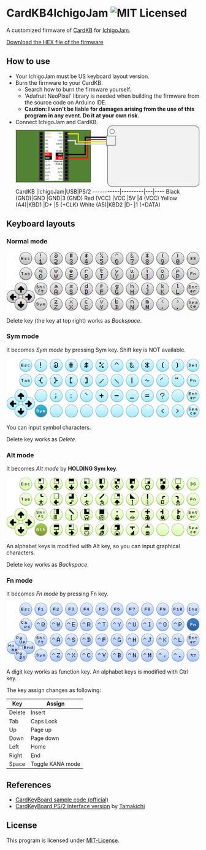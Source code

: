 # CardKB4IchigoJam ![MIT Licensed](https://img.shields.io/badge/license-MIT-blue.svg)

A customized firmware of [CardKB](https://docs.m5stack.com/#/en/unit/cardkb) for [IchigoJam](https://ichigojam.net/index-en.html).

[Download the HEX file of the firmware](https://github.com/obono/CardKB4IchigoJam/releases/latest)

## How to use

* Your IchigoJam must be US keyboard layout version.
* Burn the firmware to your CardKB.
  * Search how to burn the firmware yourself.
  * 'Adafruit NeoPixel' library is needed when building the firmware from the source code on Arduino IDE.
  * **Caution: I won't be liable for damages arising from the use of this program in any event. Do it at your own risk.**
* Connect IchigoJam and CardKB.<br>![Connection](doc/connection.png)
  CardKB     |IchigoJam|USB|PS/2
  -----------|---------|---|----
  Black (GND)|GND      |GND|3 (GND)
  Red (VCC)  |VCC      |5V |4 (VCC)
  Yellow (A4)|KBD1     |D+ |5 (+CLK)
  White  (A5)|KBD2     |D- |1 (+DATA)

## Keyboard layouts

### Normal mode

![Normal mode](doc/layout1_normal.png)

Delete key (the key at top right) works as *Backspace*.

### Sym mode

It becomes *Sym mode* by pressing Sym key. Shift key is NOT available.

![Sym mode](doc/layout2_sym.png)

You can input symbol characters.

Delete key works as *Delete*.

### Alt mode

It becomes *Alt mode* by **HOLDING Sym key**.

![Alt mode](doc/layout3_alt.png)

An alphabet keys is modified with Alt key, so you can input graphical characters.

Delete key works as *Backspace*.

### Fn mode

It becomes *Fn mode* by pressing Fn key.

![Fn mode](doc/layout4_fn.png)

A digit key works as function key. An alphabet keys is modified with Ctrl key.

The key assign changes as following:

Key   |Assign
------|------
Delete|Insert
Tab   |Caps Lock
Up    |Page up
Down  |Page down
Left  |Home
Right |End
Space |Toggle KANA mode

## References

* [CardKeyBoard sample code (official)](https://github.com/m5stack/M5-ProductExampleCodes/blob/master/Unit/CARDKB/firmware_328p/CardKeyBoard/CardKeyBoard.ino)
* [CardKeyBoard PS/2 Interface version](https://github.com/Tamakichi/CardKeyBoard_PS2) by [Tamakichi](http://nuneno.cocolog-nifty.com/)

## License

This program is licensed under [MIT-License](LICENSE).
